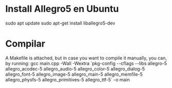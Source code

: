 Install Allegro5 en Ubuntu
============================

sudo apt update
sudo apt-get install liballegro5-dev

Compilar
========
A Makefile is attached, but in case you want to compile it manually, you can, by running:
gcc main.cpp -Wall -Wextra \`pkg-config --cflags --libs allegro-5 allegro\_acodec-5 allegro\_audio-5 allegro\_color-5 allegro\_dialog-5 allegro\_font-5 allegro\_image-5 allegro\_main-5 allegro\_memfile-5 allegro\_physfs-5 allegro\_primitives-5 allegro\_ttf-5\` -o main
